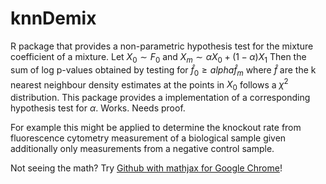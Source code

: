 # knnDemix
R package that provides a non-parametric hypothesis test for the mixture coefficient of a mixture.
Let $X_0\sim F_0$ and $X_m\sim \alpha X_0 + (1-\alpha) X_1$ 
Then the sum of log p-values obtained by testing for $\hat{f}_0 \geq alpha \hat{f}_m$ where $\hat{f}$ are the k nearest neighbour density estimates at the points in $X_0$ follows a $\chi^2$ distribution.
This package provides a implementation of a corresponding hypothesis test for $\alpha$. Works. Needs proof.

For example this might be applied to determine the knockout rate from fluorescence cytometry measurement of a biological sample given additionally only measurements from a negative control sample.

Not seeing the math? Try [Github with mathjax for Google Chrome](https://chrome.google.com/webstore/detail/github-with-mathjax/ioemnmodlmafdkllaclgeombjnmnbima)!
